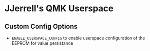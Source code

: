 # JJerrell's QMK Userspace

## Custom Config Options

- `ENABLE_USERSPACE_CONFIG` to enable userspace configuration of the EEPROM for value persistance